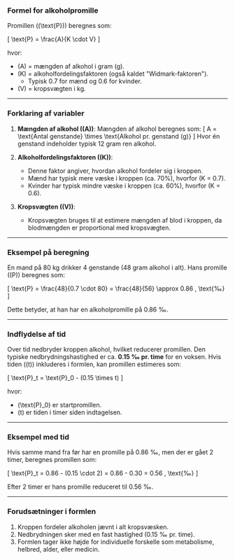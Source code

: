 ### **Formel for alkoholpromille**
Promillen (\(\text{P}\)) beregnes som:

\[
\text{P} = \frac{A}{K \cdot V}
\]

hvor:
- \(A\) = mængden af alkohol i gram (g).
- \(K\) = alkoholfordelingsfaktoren (også kaldet "Widmark-faktoren").
  - Typisk 0.7 for mænd og 0.6 for kvinder.
- \(V\) = kropsvægten i kg.

---

### **Forklaring af variabler**
1. **Mængden af alkohol (\(A\))**:
   Mængden af alkohol beregnes som:
   \[
   A = \text{Antal genstande} \times \text{Alkohol pr. genstand (g)}
   \]
   Hvor én genstand indeholder typisk 12 gram ren alkohol.

2. **Alkoholfordelingsfaktoren (\(K\))**:
   - Denne faktor angiver, hvordan alkohol fordeler sig i kroppen.
   - Mænd har typisk mere væske i kroppen (ca. 70%), hvorfor \(K = 0.7\).
   - Kvinder har typisk mindre væske i kroppen (ca. 60%), hvorfor \(K = 0.6\).

3. **Kropsvægten (\(V\))**:
   - Kropsvægten bruges til at estimere mængden af blod i kroppen, da blodmængden er proportional med kropsvægten.

---

### **Eksempel på beregning**
En mand på 80 kg drikker 4 genstande (48 gram alkohol i alt). Hans promille (\(P\)) beregnes som:

\[
\text{P} = \frac{48}{0.7 \cdot 80} = \frac{48}{56} \approx 0.86 \, \text{‰}
\]

Dette betyder, at han har en alkoholpromille på 0.86 ‰.

---

### **Indflydelse af tid**
Over tid nedbryder kroppen alkohol, hvilket reducerer promillen. Den typiske nedbrydningshastighed er ca. **0.15 ‰ pr. time** for en voksen. Hvis tiden (\(t\)) inkluderes i formlen, kan promillen estimeres som:

\[
\text{P}_t = \text{P}_0 - (0.15 \times t)
\]

hvor:
- \(\text{P}_0\) er startpromillen.
- \(t\) er tiden i timer siden indtagelsen.

---

### **Eksempel med tid**
Hvis samme mand fra før har en promille på 0.86 ‰, men der er gået 2 timer, beregnes promillen som:

\[
\text{P}_t = 0.86 - (0.15 \cdot 2) = 0.86 - 0.30 = 0.56 \, \text{‰}
\]

Efter 2 timer er hans promille reduceret til 0.56 ‰.

---

### **Forudsætninger i formlen**
1. Kroppen fordeler alkoholen jævnt i alt kropsvæsken.
2. Nedbrydningen sker med en fast hastighed (0.15 ‰ pr. time).
3. Formlen tager ikke højde for individuelle forskelle som metabolisme, helbred, alder, eller medicin.